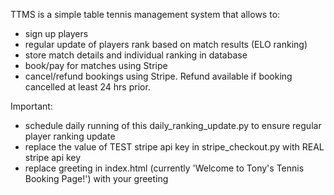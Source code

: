 TTMS is a simple table tennis management system that allows to:
  * sign up players
  * regular update of players rank based on match results (ELO ranking)
  * store match details and individual ranking in database
  * book/pay for matches using Stripe
  * cancel/refund bookings using Stripe. Refund available if booking cancelled at least 24 hrs prior.

Important:
  * schedule daily running of this daily_ranking_update.py to ensure regular player ranking update
  * replace the value of TEST stripe api key in stripe_checkout.py with REAL stripe api key
  * replace greeting in index.html (currently 'Welcome to Tony's Tennis Booking Page!') with your greeting

